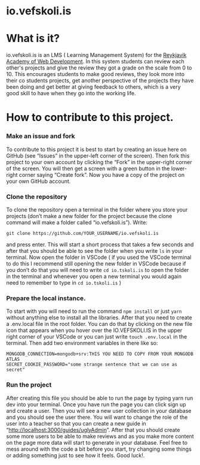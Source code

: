 # io.vefskoli.is


# What is it?

io.vefskoli.is is an LMS ( Learning Management System) for the [Reykjavik Academy of Web Development](https://en.tskoli.is/study-programme/reykjavik-academy-of-web-development/). In this system students can review each other's projects and give the review they got a grade on the scale from 0 to 10. This encourages students to make good reviews, they look more into their co students projects, get another perspective of the projects they have been doing and get better at giving feedback to others, which is a very good skill to have when they go into the working life.


# How to contribute to this project.


### Make an issue and fork

To contribute to this project it is best to start by creating an issue here on GitHub (see “Issues” in the upper-left corner of the screen). Then fork this project to your own account by clicking the “Fork” in the upper-right corner of the screen. You will then get a screen with a green button in the lower-right corner saying “Create fork”. Now you have a copy of the project on your own GitHub account.


### Clone the repository

To clone the repository open a terminal in the folder where you store your projects (don’t make a new folder for the project because the clone command will make a folder called “io.vefskoli.is”). Write:

```git clone https://github.com/YOUR_USERNAME/io.vefskoli.is```

and press enter. This will start a short process that takes a few seconds and after that you should be able to see the folder when you write `ls` in your terminal. Now open the folder in VSCode ( if you used the VSCode terminal to do this I recommend still opening the new folder in VSCode because if you don’t do that you will need to write `cd io.tskoli.is` to open the folder in the terminal and whenever you open a new terminal you would again need to remember to type in `cd io.tskoli.is` )


### Prepare the local instance.

To start with you will need to run the command `npm install` or just `yarn` without anything else to install all the libraries. After that you need to create a .env.local file in the root folder. You can do that by clicking on the new file icon that appears when you hover over the IO.VEFSKOLI.IS in the upper right corner of your VSCode or you can just write `touch .env.local` in the terminal. Then add two environment variables in there like so:


```
MONGODB_CONNECTION=mongodb+srv:THIS YOU NEED TO COPY FROM YOUR MONGODB ATLAS
SECRET_COOKIE_PASSWORD="some strange sentence that we can use as secret"
```


### Run the project
After creating this file you should be able to run the page by typing yarn run dev into your terminal. Once you have run the page you can click sign up and create a user. Then you will see a new user collection in your database and you should see the user there. You will want to change the role of the user into a teacher so that you can create a new guide in “[http://localhost:3000/guides/uglyAdmin](http://localhost:3000/guides/uglyAdmin)”. After that you should create some more users to be able to make reviews and as you make more content on the page more data will start to generate in your database. Feel free to mess around with the code a bit before you start, try changing some things or adding something just to see how it feels. Good luck!.
 

 
 
